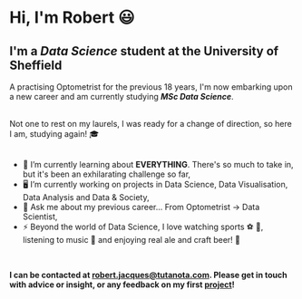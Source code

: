 # Hi, I'm Robert 😃
## I'm a *Data Science* student at the University of Sheffield

A practising Optometrist for the previous 18 years, I'm now embarking upon a new career and am currently studying ***MSc Data Science***.
<br>
<br>

Not one to rest on my laurels, I was ready for a change of direction, so here I am, studying again! 🎓
<br>
<br>

- 🌼 I’m currently learning about **EVERYTHING**. There's so much to take in, but it's been an exhilarating challenge so far,
- 🖥️ I’m currently working on projects in Data Science, Data Visualisation, Data Analysis and Data & Society,
- 👀 Ask me about my previous career... From Optometrist → Data Scientist,
- ⚡ Beyond the world of Data Science, I love watching sports ⚽ 🏉, listening to music 🎵 and enjoying real ale and craft beer! 🍺   
<br>

**I can be contacted at <robert.jacques@tutanota.com>. Please get in touch with advice or insight, or any feedback on my first [project](https://github.com/robert-jacques/introdsRProject)!**
